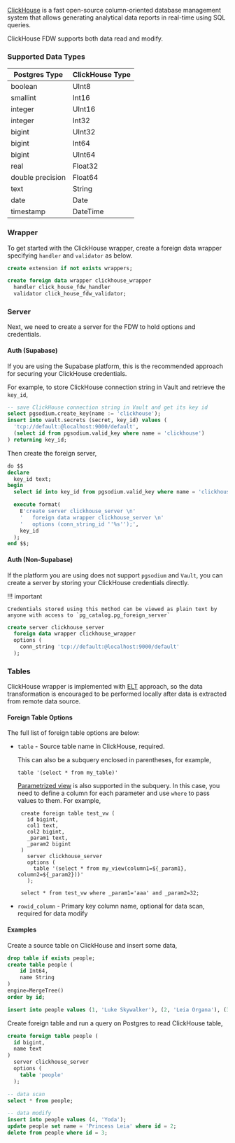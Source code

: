 [ClickHouse](https://clickhouse.com/) is a fast open-source column-oriented database management system that allows generating analytical data reports in real-time using SQL queries.

ClickHouse FDW supports both data read and modify.

### Supported Data Types

| Postgres Type      | ClickHouse Type   |
| ------------------ | ----------------- |
| boolean            | UInt8             |
| smallint           | Int16             |
| integer            | UInt16            |
| integer            | Int32             |
| bigint             | UInt32            |
| bigint             | Int64             |
| bigint             | UInt64            |
| real               | Float32           |
| double precision   | Float64           |
| text               | String            |
| date               | Date              |
| timestamp          | DateTime          |

### Wrapper 
To get started with the ClickHouse wrapper, create a foreign data wrapper specifying `handler` and `validator` as below.

```sql
create extension if not exists wrappers;

create foreign data wrapper clickhouse_wrapper
  handler click_house_fdw_handler
  validator click_house_fdw_validator;
```

### Server 

Next, we need to create a server for the FDW to hold options and credentials.

#### Auth (Supabase)

If you are using the Supabase platform, this is the recommended approach for securing your ClickHouse credentials.

For example, to store ClickHouse connection string in Vault and retrieve the `key_id`,

```sql
-- save ClickHouse connection string in Vault and get its key id
select pgsodium.create_key(name := 'clickhouse');
insert into vault.secrets (secret, key_id) values (
  'tcp://default:@localhost:9000/default',
  (select id from pgsodium.valid_key where name = 'clickhouse')
) returning key_id;
```

Then create the foreign server,

```sql
do $$
declare
  key_id text;
begin
  select id into key_id from pgsodium.valid_key where name = 'clickhouse' limit 1;

  execute format(
    E'create server clickhouse_server \n'
    '   foreign data wrapper clickhouse_server \n'
    '   options (conn_string_id ''%s'');',
    key_id
  );
end $$;
```

#### Auth (Non-Supabase)

If the platform you are using does not support `pgsodium` and `Vault`, you can create a server by storing your ClickHouse credentials directly.


!!! important

    Credentials stored using this method can be viewed as plain text by anyone with access to `pg_catalog.pg_foreign_server`


```sql
create server clickhouse_server
  foreign data wrapper clickhouse_wrapper
  options (
    conn_string 'tcp://default:@localhost:9000/default'
  );
```


### Tables

ClickHouse wrapper is implemented with [ELT](https://hevodata.com/learn/etl-vs-elt/) approach, so the data transformation is encouraged to be performed locally after data is extracted from remote data source.


#### Foreign Table Options

The full list of foreign table options are below:

- `table` - Source table name in ClickHouse, required.

   This can also be a subquery enclosed in parentheses, for example,

   ```
   table '(select * from my_table)'
   ```

   [Parametrized view](https://clickhouse.com/docs/en/sql-reference/statements/create/view#parameterized-view) is also supported in the subquery. In this case, you need to define a column for each parameter and use `where` to pass values to them. For example,

   ```
    create foreign table test_vw (
      id bigint,
      col1 text,
      col2 bigint,
      _param1 text,
      _param2 bigint
    )
      server clickhouse_server
      options (
        table '(select * from my_view(column1=${_param1}, column2=${_param2}))'
      );

    select * from test_vw where _param1='aaa' and _param2=32;
   ```

- `rowid_column` - Primary key column name, optional for data scan, required for data modify

#### Examples

Create a source table on ClickHouse and insert some data,

```sql
drop table if exists people;
create table people (
    id Int64, 
    name String
)
engine=MergeTree()
order by id;

insert into people values (1, 'Luke Skywalker'), (2, 'Leia Organa'), (3, 'Han Solo');
```

Create foreign table and run a query on Postgres to read ClickHouse table,

```sql
create foreign table people (
  id bigint,
  name text
)
  server clickhouse_server
  options (
    table 'people'
  );

-- data scan
select * from people;

-- data modify
insert into people values (4, 'Yoda');
update people set name = 'Princess Leia' where id = 2;
delete from people where id = 3;
```
